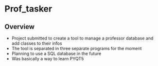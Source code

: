 # Prof_tasker
## Overview
- Project submitted to create a tool to manage a professor database and add classes to their infos
- The tool is separated in three separate programs for the moment
- Planning to use a SQL database in the future
- Was basically a way to learn PYQT5
